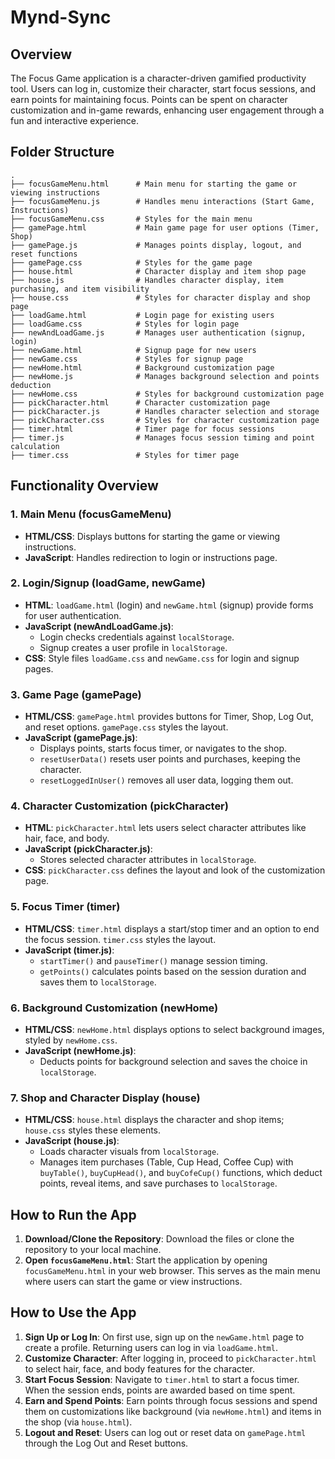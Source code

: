 # Mynd-Sync
## Overview
The Focus Game application is a character-driven gamified productivity tool. Users can log in, customize their character, start focus sessions, and earn points for maintaining focus. Points can be spent on character customization and in-game rewards, enhancing user engagement through a fun and interactive experience.

## Folder Structure
```
.
├── focusGameMenu.html      # Main menu for starting the game or viewing instructions
├── focusGameMenu.js        # Handles menu interactions (Start Game, Instructions)
├── focusGameMenu.css       # Styles for the main menu
├── gamePage.html           # Main game page for user options (Timer, Shop)
├── gamePage.js             # Manages points display, logout, and reset functions
├── gamePage.css            # Styles for the game page
├── house.html              # Character display and item shop page
├── house.js                # Handles character display, item purchasing, and item visibility
├── house.css               # Styles for character display and shop page
├── loadGame.html           # Login page for existing users
├── loadGame.css            # Styles for login page
├── newAndLoadGame.js       # Manages user authentication (signup, login)
├── newGame.html            # Signup page for new users
├── newGame.css             # Styles for signup page
├── newHome.html            # Background customization page
├── newHome.js              # Manages background selection and points deduction
├── newHome.css             # Styles for background customization page
├── pickCharacter.html      # Character customization page
├── pickCharacter.js        # Handles character selection and storage
├── pickCharacter.css       # Styles for character customization page
├── timer.html              # Timer page for focus sessions
├── timer.js                # Manages focus session timing and point calculation
├── timer.css               # Styles for timer page
```

## Functionality Overview

### 1. **Main Menu (focusGameMenu)**
   - **HTML/CSS**: Displays buttons for starting the game or viewing instructions.
   - **JavaScript**: Handles redirection to login or instructions page.

### 2. **Login/Signup (loadGame, newGame)**
   - **HTML**: `loadGame.html` (login) and `newGame.html` (signup) provide forms for user authentication.
   - **JavaScript (newAndLoadGame.js)**:
      - Login checks credentials against `localStorage`.
      - Signup creates a user profile in `localStorage`.
   - **CSS**: Style files `loadGame.css` and `newGame.css` for login and signup pages.

### 3. **Game Page (gamePage)**
   - **HTML/CSS**: `gamePage.html` provides buttons for Timer, Shop, Log Out, and reset options. `gamePage.css` styles the layout.
   - **JavaScript (gamePage.js)**:
      - Displays points, starts focus timer, or navigates to the shop.
      - `resetUserData()` resets user points and purchases, keeping the character.
      - `resetLoggedInUser()` removes all user data, logging them out.

### 4. **Character Customization (pickCharacter)**
   - **HTML**: `pickCharacter.html` lets users select character attributes like hair, face, and body.
   - **JavaScript (pickCharacter.js)**:
      - Stores selected character attributes in `localStorage`.
   - **CSS**: `pickCharacter.css` defines the layout and look of the customization page.

### 5. **Focus Timer (timer)**
   - **HTML/CSS**: `timer.html` displays a start/stop timer and an option to end the focus session. `timer.css` styles the layout.
   - **JavaScript (timer.js)**:
      - `startTimer()` and `pauseTimer()` manage session timing.
      - `getPoints()` calculates points based on the session duration and saves them to `localStorage`.

### 6. **Background Customization (newHome)**
   - **HTML/CSS**: `newHome.html` displays options to select background images, styled by `newHome.css`.
   - **JavaScript (newHome.js)**:
      - Deducts points for background selection and saves the choice in `localStorage`.

### 7. **Shop and Character Display (house)**
   - **HTML/CSS**: `house.html` displays the character and shop items; `house.css` styles these elements.
   - **JavaScript (house.js)**:
      - Loads character visuals from `localStorage`.
      - Manages item purchases (Table, Cup Head, Coffee Cup) with `buyTable()`, `buyCupHead()`, and `buyCofeCup()` functions, which deduct points, reveal items, and save purchases to `localStorage`.

## How to Run the App
1. **Download/Clone the Repository**: Download the files or clone the repository to your local machine.
2. **Open `focusGameMenu.html`**: Start the application by opening `focusGameMenu.html` in your web browser. This serves as the main menu where users can start the game or view instructions.

## How to Use the App
1. **Sign Up or Log In**: On first use, sign up on the `newGame.html` page to create a profile. Returning users can log in via `loadGame.html`.
2. **Customize Character**: After logging in, proceed to `pickCharacter.html` to select hair, face, and body features for the character.
3. **Start Focus Session**: Navigate to `timer.html` to start a focus timer. When the session ends, points are awarded based on time spent.
4. **Earn and Spend Points**: Earn points through focus sessions and spend them on customizations like background (via `newHome.html`) and items in the shop (via `house.html`).
5. **Logout and Reset**: Users can log out or reset data on `gamePage.html` through the Log Out and Reset buttons.
